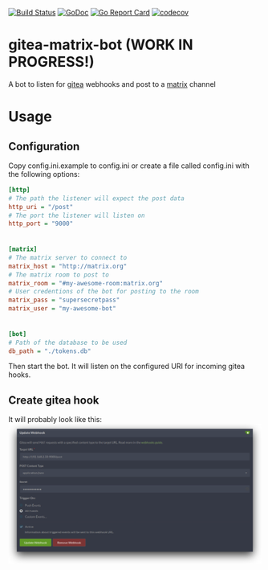[![Build Status](https://travis-ci.org/binaryplease/gitea-matrix-bot.svg?branch=master)](https://travis-ci.org/binaryplease/gitea-matrix-bot)
[![GoDoc](https://godoc.org/github.com/binaryplease/gitea-matrix-bot?status.svg)](https://godoc.org/github.com/binaryplease/gitea-matrix-bot)
[![Go Report Card](https://goreportcard.com/badge/github.com/binaryplease/gitea-matrix-bot)](https://goreportcard.com/report/github.com/binaryplease/gitea-matrix-bot)
[![codecov](https://codecov.io/gh/binaryplease/gitea-matrix-bot/branch/master/graph/badge.svg)](https://codecov.io/gh/binaryplease/gitea-matrix-bot)



# gitea-matrix-bot (WORK IN PROGRESS!)

A bot to listen for [gitea](https://gitea.io) webhooks and post to a [matrix](https://matrix.org) channel

# Usage

## Configuration
Copy config.ini.example to config.ini or create a file called config.ini with the
following options:

```ini
[http]
# The path the listener will expect the post data
http_uri = "/post"
# The port the listener will listen on
http_port = "9000"


[matrix]
# The matrix server to connect to
matrix_host = "http://matrix.org"
# The matrix room to post to
matrix_room = "#my-awesome-room:matrix.org"
# User credentions of the bot for posting to the room
matrix_pass = "supersecretpass"
matrix_user = "my-awesome-bot"


[bot]
# Path of the database to be used
db_path = "./tokens.db"
```

Then start the bot. It will listen on the configured URI for incoming gitea
hooks.

## Create gitea hook



It will probably look like this:
![gitea scrot](./gitea-scrot.png "Gitea Screenshot")
